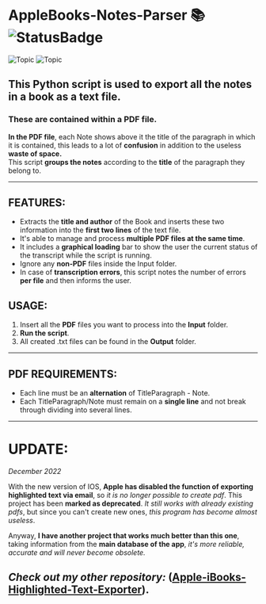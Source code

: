 # AppleBooks-Notes-Parser 📚 ![StatusBadge](https://badgen.net/badge/Status/Completed/green) 

![Topic](https://img.shields.io/badge/PROJECT-Deprecated-red?style=for-the-badge) ![Topic](https://img.shields.io/badge/BETTER%20SOLUTION-AVAILABLE-success?style=for-the-badge)

## This Python script is used to export all the **notes in a book** as a **text file**. 
### These are contained within a PDF file. 
**In the PDF file**, each Note shows above it the title of the paragraph in which it is contained, this leads to a lot of **confusion** in addition to the useless **waste of space.** \
This script **groups the notes** according to the **title** of the paragraph they belong to.
___

## **FEATURES:**
- Extracts the **title and author** of the Book and inserts these two information into the **first two lines** of the text file.
- It's able to manage and process **multiple PDF files at the same time**.
- It includes a **graphical loading** bar to show the user the current status of the transcript while the script is running.
- Ignore any **non-PDF** files inside the Input folder.
- In case of **transcription errors**, this script notes the number of errors **per file** and then informs the user.


## **USAGE:**
 1. Insert all the **PDF** files you want to process into the **Input** folder. 
 2. **Run the script**.
 3. All created .txt files can be found in the **Output** folder.

---

## **PDF REQUIREMENTS:**
 - Each line must be an **alternation** of TitleParagraph - Note.
 - Each TitleParagraph/Note must remain on a **single line** and not break through dividing into several lines.
 
---

# **UPDATE:**

*December 2022*

With the new version of IOS, **Apple has disabled the function of exporting highlighted text via email**, so *it is no longer possible to create pdf*.
This project has been **marked as deprecated**.
*It still works with already existing pdfs*, but since you can't create new ones, *this program has become almost useless*.

Anyway, **I have another project that works much better than this one**, taking information from the **main database of the app**, *it's more reliable, accurate and will never become obsolete.*

*Check out my other repository:* ([**Apple-iBooks-Highlighted-Text-Exporter**](https://github.com/NIK4658/Apple-iBooks-Highlighted-Text-Exporter)). 
---

